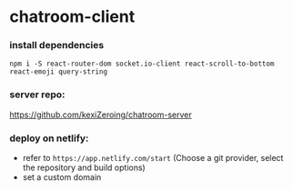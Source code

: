 # chatroom-client

### install dependencies
`npm i -S react-router-dom socket.io-client react-scroll-to-bottom react-emoji query-string`

### server repo:
https://github.com/kexiZeroing/chatroom-server

### deploy on netlify:
- refer to `https://app.netlify.com/start` (Choose a git provider, select the repository and build options)
- set a custom domain
